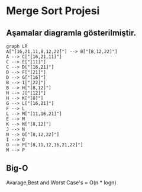 # Merge Sort Projesi

## Aşamalar diagramla gösterilmiştir.

```mermaid
graph LR
A["[16,21,11,8,12,22]"] --> B["[8,12,22]"]
A --> C["[16,21,11]"]
C --> E["[11]"]
C --> D["[16,21]"]
D --> F["[21]"]
D --> G["[16]"]
B --> I["[22]"]
B --> H["[8,12]"]
H --> J["[12]"]
H --> K["[8]"]
G --> L["[16,21]"]
F --> L
L --> M["[11,16,21]"]
E --> M
K --> N["[8,12]"]
J --> N
N --> O["[8,12,22]"]
I --> O
O --> P["[8,11,12,16,21,22]"]
M --> P
```

## Big-O

Avarage,Best and Worst Case's = O(n * logn)
